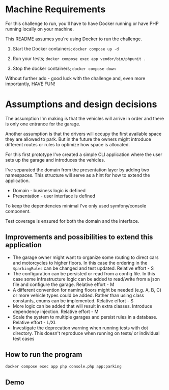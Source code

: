 # Machine Requirements

For this challenge to run, you'll have to have Docker running or have PHP running locally on your machine.

This README assumes you're using Docker to run the challenge. 

1. Start the Docker containers; `docker compose up -d`

2. Run your tests; `docker compose exec app vendor/bin/phpunit .` 

3. Stop the docker containers; `docker compose down`

Without further ado - good luck with the challenge and, even more importantly, HAVE FUN!

# Assumptions and design decisions

The assumption I'm making is that the vehicles will arrive in order and there is only one entrance for the garage.

Another assumption is that the drivers will occupy the first available space they are allowed to park. But in the future
the owners might introduce different routes or rules to optimize how space is allocated.

For this first prototype I've created a simple CLI application where the user sets up the garage 
and introduces the vehicles.

I've separated the domain from the presentation layer by adding two namespaces. This structure will serve as a hint for how to extend the application.

* Domain -  business logic is defined
* Presentation - user interface is defined

To keep the dependencies minimal I've only used symfony/console component.

Test coverage is ensured for both the domain and the interface.

## Improvements and possibilities to extend this application

* The garage owner might want to organize some routing to direct cars and motorcycles to higher floors. In this case 
the ordering in the ```$parkingRules``` can be changed and test updated. Relative effort - S
* The configuration can be persisted or read from a config file. In this case some infrastructure logic can be added to
read/write from a json file and configure the garage. Relative effort - M
* A different convention for naming floors might be needed (e.g. A, B, C) or more vehicle types could be added. 
Rather than using class constants, enums can be implemented. Relative effort - S
* More logic can be added that will result in extra classes. Introduce dependency injection. Relative effort - M
* Scale the system to multiple garages and persist rules in a database. Relative effort - L/XL
* Investigate the deprecation warning when running tests with dot directory. This doesn't reproduce when running on tests/ or individual test cases

## How to run the program
```bash
docker compose exec app php console.php app:parking
```

## Demo
